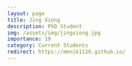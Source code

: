 ```yaml
---
layout: page
title: Jing Xiong
description: PhD Student
img: /assets/img/jingxiong.jpg
importance: 19
category: Current Students
redirect: https://menik1126.github.io/
---
```

